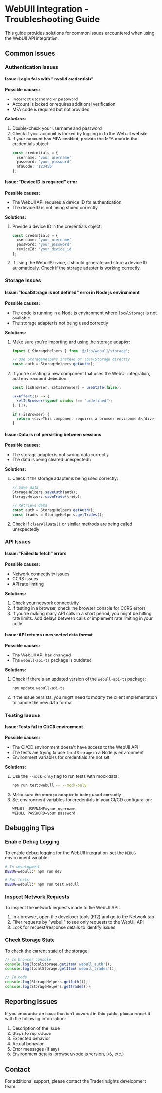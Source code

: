 # WebUll Integration - Troubleshooting Guide

This guide provides solutions for common issues encountered when using the WebUll API integration.

## Common Issues

### Authentication Issues

#### Issue: Login fails with "Invalid credentials"

**Possible causes:**
- Incorrect username or password
- Account is locked or requires additional verification
- MFA code is required but not provided

**Solutions:**
1. Double-check your username and password
2. Check if your account is locked by logging in to the WebUll website
3. If your account has MFA enabled, provide the MFA code in the credentials object:
   ```typescript
   const credentials = {
     username: 'your_username',
     password: 'your_password',
     mfaCode: '123456'
   };
   ```

#### Issue: "Device ID is required" error

**Possible causes:**
- The WebUll API requires a device ID for authentication
- The device ID is not being stored correctly

**Solutions:**
1. Provide a device ID in the credentials object:
   ```typescript
   const credentials = {
     username: 'your_username',
     password: 'your_password',
     deviceId: 'your_device_id'
   };
   ```
2. If using the WebullService, it should generate and store a device ID automatically. Check if the storage adapter is working correctly.

### Storage Issues

#### Issue: "localStorage is not defined" error in Node.js environment

**Possible causes:**
- The code is running in a Node.js environment where `localStorage` is not available
- The storage adapter is not being used correctly

**Solutions:**
1. Make sure you're importing and using the storage adapter:
   ```typescript
   import { StorageHelpers } from '@/lib/webull/storage';
   
   // Use StorageHelpers instead of localStorage directly
   const auth = StorageHelpers.getAuth();
   ```
2. If you're creating a new component that uses the WebUll integration, add environment detection:
   ```typescript
   const [isBrowser, setIsBrowser] = useState(false);
   
   useEffect(() => {
     setIsBrowser(typeof window !== 'undefined');
   }, []);
   
   if (!isBrowser) {
     return <div>This component requires a browser environment</div>;
   }
   ```

#### Issue: Data is not persisting between sessions

**Possible causes:**
- The storage adapter is not saving data correctly
- The data is being cleared unexpectedly

**Solutions:**
1. Check if the storage adapter is being used correctly:
   ```typescript
   // Save data
   StorageHelpers.saveAuth(auth);
   StorageHelpers.saveTrade(trade);
   
   // Retrieve data
   const auth = StorageHelpers.getAuth();
   const trades = StorageHelpers.getTrades();
   ```
2. Check if `clearAllData()` or similar methods are being called unexpectedly

### API Issues

#### Issue: "Failed to fetch" errors

**Possible causes:**
- Network connectivity issues
- CORS issues
- API rate limiting

**Solutions:**
1. Check your network connectivity
2. If testing in a browser, check the browser console for CORS errors
3. If you're making many API calls in a short period, you might be hitting rate limits. Add delays between calls or implement rate limiting in your code.

#### Issue: API returns unexpected data format

**Possible causes:**
- The WebUll API has changed
- The `webull-api-ts` package is outdated

**Solutions:**
1. Check if there's an updated version of the `webull-api-ts` package:
   ```bash
   npm update webull-api-ts
   ```
2. If the issue persists, you might need to modify the client implementation to handle the new data format

### Testing Issues

#### Issue: Tests fail in CI/CD environment

**Possible causes:**
- The CI/CD environment doesn't have access to the WebUll API
- The tests are trying to use `localStorage` in a Node.js environment
- Environment variables for credentials are not set

**Solutions:**
1. Use the `--mock-only` flag to run tests with mock data:
   ```bash
   npm run test:webull -- --mock-only
   ```
2. Make sure the storage adapter is being used correctly
3. Set environment variables for credentials in your CI/CD configuration:
   ```
   WEBULL_USERNAME=your_username
   WEBULL_PASSWORD=your_password
   ```

## Debugging Tips

### Enable Debug Logging

To enable debug logging for the WebUll integration, set the `DEBUG` environment variable:

```bash
# In development
DEBUG=webull:* npm run dev

# For tests
DEBUG=webull:* npm run test:webull
```

### Inspect Network Requests

To inspect the network requests made to the WebUll API:

1. In a browser, open the developer tools (F12) and go to the Network tab
2. Filter requests by "webull" to see only requests to the WebUll API
3. Look for request/response details to identify issues

### Check Storage State

To check the current state of the storage:

```typescript
// In browser console
console.log(localStorage.getItem('webull_auth'));
console.log(localStorage.getItem('webull_trades'));

// In code
console.log(StorageHelpers.getAuth());
console.log(StorageHelpers.getTrades());
```

## Reporting Issues

If you encounter an issue that isn't covered in this guide, please report it with the following information:

1. Description of the issue
2. Steps to reproduce
3. Expected behavior
4. Actual behavior
5. Error messages (if any)
6. Environment details (browser/Node.js version, OS, etc.)

## Contact

For additional support, please contact the TraderInsights development team. 